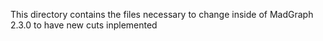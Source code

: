 This directory contains the files necessary to change inside of MadGraph 2.3.0 to have new cuts inplemented
